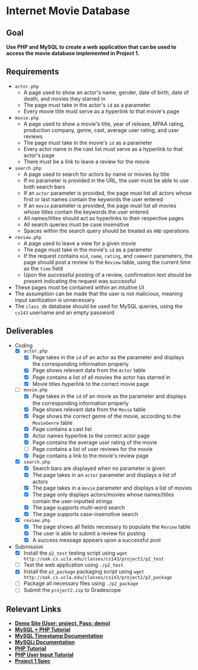 # Internet Movie Database

## Goal

**Use PHP and MySQL to create a web application that can be used to access the movie database implemented in Project 1.**

## Requirements

- `actor.php`
  - A page used to show an actor's name, gender, date of birth, date of death, and movies they starred in
  - The page must take in the actor's `id` as a parameter
  - Every movie title must serve as a hyperlink to that movie's page
- `movie.php`
  - A page used to show a movie's title, year of release, MPAA rating, production company, genre, cast, average user rating, and user reviews
  - The page must take in the movie's `id` as a parameter
  - Every actor name in the cast list must serve as a hyperlink to that actor's page
  - There must be a link to leave a review for the movie
- `search.php`
  - A page used to search for actors by name or movies by title
  - If no parameter is provided in the URL, the user must be able to use both search bars
  - If an `actor` parameter is provided, the page must list all actors whose first or last names contain the keywords the user entered
  - If an `movie` parameter is provided, the page must list all movies whose titles contain the keywords the user entered
  - All names/titles should act as hyperlinks to their respective pages
  - All search queries must be case insensitive
  - Spaces within the search query should be treated as `AND` operations
- `review.php`
  - A page used to leave a view for a given movie
  - The page must take in the movie's `id` as a parameter
  - If the request contains `mid`, `name`, `rating`, and `comment` parameters, the page should post a review to the `Review` table, using the current time as the `time` field
  - Upon the successful posting of a review, confirmation text should be present indicating the request was successful
- These pages must be contained within an intuitive UI
- The assumption can be made that the user is not malicious, meaning input sanitization is unnecessary
- The `class_db` database should be used for MySQL queries, using the `cs143` username and an empty password

## Deliverables

- Coding
  - [x] `actor.php`
    - [x] Page takes in the `id` of an actor as the parameter and displays the corresponding information properly
    - [x] Page shows relevant data from the `Actor` table
    - [x] Page contains a list of all movies the actor has starred in
    - [x] Movie titles hyperlink to the correct movie page
  - [ ] `movie.php`
    - [x] Page takes in the `id` of an movie as the parameter and displays the corresponding information properly
    - [x] Page shows relevant data from the `Movie` table
    - [x] Page shows the correct genre of the movie, according to the `MovieGenre` table
    - [x] Page contains a cast list
    - [x] Actor names hyperlink to the correct actor page
    - [x] Page contains the average user rating of the movie
    - [ ] Page contains a list of user reviews for the movie
    - [x] Page contains a link to the movie's review page
  - [x] `search.php`
    - [x] Search bars are displayed when no parameter is given
    - [x] The page takes in an `actor` parameter and displays a list of actors
    - [x] The page takes in a `movie` parameter and displays a list of movies
    - [x] The page only displays actors/movies whose names/titles contain the user-inputted strings
    - [x] The page supports multi-word search
    - [x] The page supports case-insensitive search
  - [x] `review.php`
    - [x] The page shows all fields necessary to populate the `Review` table
    - [x] The user is able to submit a review for posting
    - [x] A success message appears upon a successful post
- Submission
  - [x] Install the `p2_test` testing script using `wget http://oak.cs.ucla.edu/classes/cs143/project2/p2_test`
  - [ ] Test the web application using `./p2_test`
  - [x] Install the `p2_package` packaging script using `wget http://oak.cs.ucla.edu/classes/cs143/project2/p2_package`
  - [ ] Package all necessary files using `./p2_package`
  - [ ] Submit the `project2.zip` to Gradescope

## Relevant Links

- **[Demo Site (User: project, Pass: demo)](http://oak.cs.ucla.edu/classes/cs143/demos/project2/)**
- **[MySQL + PHP Tutorial](https://oak.cs.ucla.edu/refs/php/php_mysql_cs143.html)**
- **[MySQL Timestamp Documentation](https://dev.mysql.com/doc/refman/8.0/en/date-and-time-functions.html)**
- **[MySQLi Documentation](https://www.php.net/manual/en/book.mysqli.php)**
- **[PHP Tutorial](https://www.w3schools.com/php/php_intro.asp)**
- **[PHP User Input Tutorial](https://oak.cs.ucla.edu/refs/php/php_input.html)**
- **[Project 1 Spec](https://oak.cs.ucla.edu/classes/cs143/project1/)**

